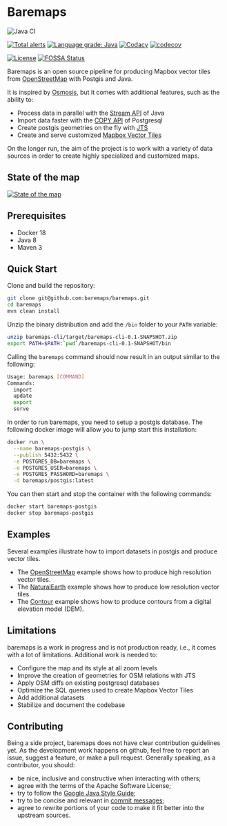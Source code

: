 # Baremaps

![Java CI](https://github.com/baremaps/baremaps/workflows/Java%20CI/badge.svg)

[![Total alerts](https://img.shields.io/lgtm/alerts/g/baremaps/baremaps.svg?logo=lgtm&logoWidth=18)](https://lgtm.com/projects/g/baremaps/baremaps/alerts/)
[![Language grade: Java](https://img.shields.io/lgtm/grade/java/g/baremaps/baremaps.svg?logo=lgtm&logoWidth=18)](https://lgtm.com/projects/g/baremaps/baremaps/context:java)
[![Codacy](https://api.codacy.com/project/badge/Grade/9bb5efb0bea54a868cc70b0d9e564767)](https://app.codacy.com/app/bchapuis/baremaps?utm_source=github.com&utm_medium=referral&utm_content=bchapuis/baremaps&utm_campaign=Badge_Grade_Dashboard)
[![codecov](https://codecov.io/gh/baremaps/baremaps/branch/master/graph/badge.svg)](https://codecov.io/gh/baremaps/baremaps)

[![License](https://img.shields.io/badge/License-Apache%202.0-blue.svg)](https://opensource.org/licenses/Apache-2.0)
[![FOSSA Status](https://app.fossa.io/api/projects/git%2Bgithub.com%2Fbaremaps%2Fbaremaps.svg?type=shield)](https://app.fossa.io/projects/git%2Bgithub.com%2Fbaremaps%2Fbaremaps?ref=badge_shield)

Baremaps is an open source pipeline for producing Mapbox vector tiles from [OpenStreetMap](https://www.openstreetmap.org) with Postgis and Java.

It is inspired by [Osmosis](https://github.com/openstreetmap/osmosis), but it comes with additional features, such as the ability to:
-   Process data in parallel with the [Stream API](https://docs.oracle.com/javase/8/docs/api/java/util/stream/package-summary.html) of Java
-   Import data faster with the [COPY API](https://www.postgresql.org/docs/11/sql-copy.html) of Postgresql
-   Create postgis geometries on the fly with [JTS](https://github.com/locationtech/jts)
-   Create and serve customized [Mapbox Vector Tiles](https://docs.mapbox.com/vector-tiles/specification/)

On the longer run, the aim of the project is to work with a variety of data sources in order to create highly specialized and customized maps.

## State of the map

[![State of the map](https://github.com/baremaps/baremaps/raw/master/screenshots/2019-12-27.png)](https://www.baremaps.com/)

## Prerequisites

-   Docker 18
-   Java 8
-   Maven 3

## Quick Start

Clone and build the repository:

```bash
git clone git@github.com:baremaps/baremaps.git
cd baremaps
mvn clean install
```

Unzip the binary distribution and add the `/bin` folder to your `PATH` variable:

```bash
unzip baremaps-cli/target/baremaps-cli-0.1-SNAPSHOT.zip
export PATH=$PATH:`pwd`/baremaps-cli-0.1-SNAPSHOT/bin
```

Calling the `baremaps` command should now result in an output similar to the following:

```bash
Usage: baremaps [COMMAND]
Commands:
  import
  update
  export
  serve
```

In order to run baremaps, you need to setup a postgis database.
The following docker image will allow you to jump start this installation:

```bash
docker run \
  --name baremaps-postgis \
  --publish 5432:5432 \
  -e POSTGRES_DB=baremaps \
  -e POSTGRES_USER=baremaps \
  -e POSTGRES_PASSWORD=baremaps \
  -d baremaps/postgis:latest
```

You can then start and stop the container with the following commands:

```bash
docker start baremaps-postgis
docker stop baremaps-postgis
```

## Examples

Several examples illustrate how to import datasets in postgis and produce vector tiles.
-   The [OpenStreetMap](examples/openstreetmap/README.md) example shows how to produce high resolution vector tiles.
-   The [NaturalEarth](examples/naturalearth/README.md) example shows how to produce low resolution vector tiles.
-   The [Contour](examples/contour/README.md) example shows how to produce contours from a digital elevation model (DEM).

## Limitations

baremaps is a work in progress and is not production ready, i.e., it comes with a lot of limitations. 
Additional work is needed to: 
-   Configure the map and its style at all zoom levels
-   Improve the creation of geometries for OSM relations with JTS
-   Apply OSM diffs on existing postgresql databases
-   Optimize the SQL queries used to create Mapbox Vector Tiles
-   Add additional datasets
-   Stabilize and document the codebase


## Contributing

Being a side project, baremaps does not have clear contribution guidelines yet.
As the development work happens on github, feel free to report an issue, suggest a feature, or make a pull request.
Generally speaking, as a contributor, you should:
-   be nice, inclusive and constructive when interacting with others;
-   agree with the terms of the Apache Software License;
-   try to follow the [Google Java Style Guide](https://google.github.io/styleguide/javaguide.html);
-   try to be concise and relevant in [commit messages](https://chris.beams.io/posts/git-commit/);
-   agree to rewrite portions of your code to make it fit better into the upstream sources.

